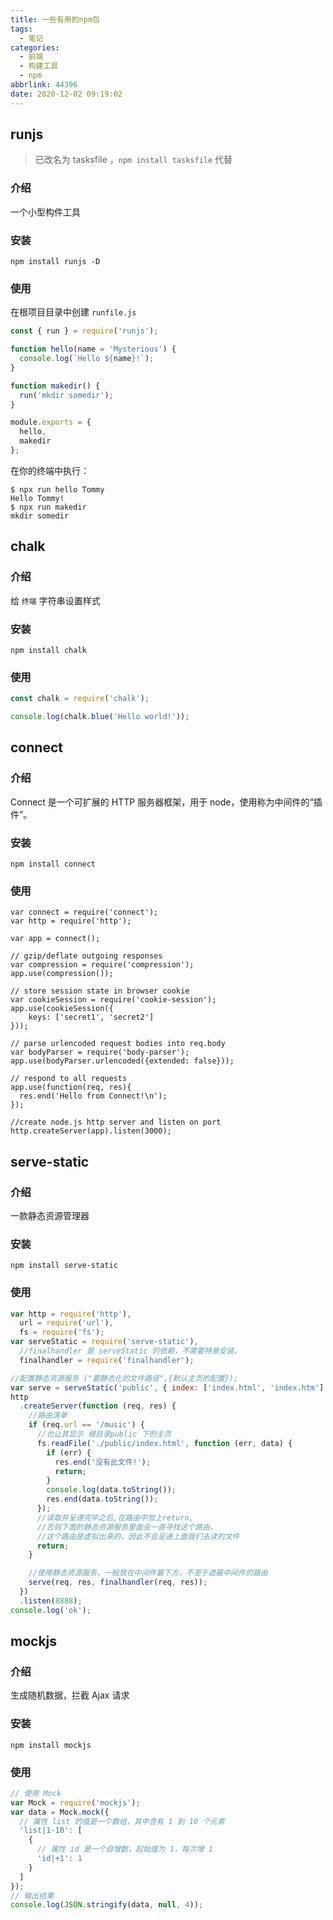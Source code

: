 ```yaml
---
title: 一些有用的npm包
tags:
  - 笔记
categories:
  - 前端
  - 构建工具
  - npm
abbrlink: 44396
date: 2020-12-02 09:19:02
---
```


## runjs

> 已改名为 tasksfile ，`npm install tasksfile` 代替

<!-- more -->

### 介绍

一个小型构件工具

### 安装

```shell
npm install runjs -D
```

### 使用

在根项目目录中创建 `runfile.js`

```js
const { run } = require('runjs');

function hello(name = 'Mysterious') {
  console.log(`Hello ${name}!`);
}

function makedir() {
  run('mkdir somedir');
}

module.exports = {
  hello,
  makedir
};
```

在你的终端中执行：

```shell
$ npx run hello Tommy
Hello Tommy!
$ npx run makedir
mkdir somedir
```

## chalk

### 介绍

给 `终端` 字符串设置样式

### 安装

```shell
npm install chalk
```

### 使用

```js
const chalk = require('chalk');

console.log(chalk.blue('Hello world!'));
```

## connect

### 介绍

Connect 是一个可扩展的 HTTP 服务器框架，用于 node，使用称为中间件的“插件”。

### 安装

```shell
npm install connect
```

### 使用

```shell
var connect = require('connect');
var http = require('http');

var app = connect();

// gzip/deflate outgoing responses
var compression = require('compression');
app.use(compression());

// store session state in browser cookie
var cookieSession = require('cookie-session');
app.use(cookieSession({
    keys: ['secret1', 'secret2']
}));

// parse urlencoded request bodies into req.body
var bodyParser = require('body-parser');
app.use(bodyParser.urlencoded({extended: false}));

// respond to all requests
app.use(function(req, res){
  res.end('Hello from Connect!\n');
});

//create node.js http server and listen on port
http.createServer(app).listen(3000);
```

## serve-static

### 介绍

一款静态资源管理器

### 安装

```shell
npm install serve-static
```

### 使用

```js
var http = require('http'),
  url = require('url'),
  fs = require('fs');
var serveStatic = require('serve-static'),
  //finalhandler 是 serveStatic 的依赖，不需要特意安装。
  finalhandler = require('finalhandler');

//配置静态资源服务 ("要静态化的文件路径",{默认主页的配置});
var serve = serveStatic('public', { index: ['index.html', 'index.htm'] });
http
  .createServer(function (req, res) {
    //路由清单
    if (req.url == '/music') {
      //也让其显示 根目录public 下的主页
      fs.readFile('./public/index.html', function (err, data) {
        if (err) {
          res.end('没有此文件!');
          return;
        }
        console.log(data.toString());
        res.end(data.toString());
      });
      //读取并呈递完毕之后,在路由中加上return,
      //否则下面的静态资源服务里面会一直寻找这个路由，
      //这个路由是虚拟出来的，因此不会呈递上面我们去读的文件
      return;
    }

    //使用静态资源服务，一般放在中间件最下方，不至于遮蔽中间件的路由
    serve(req, res, finalhandler(req, res));
  })
  .listen(8888);
console.log('ok');
```

## mockjs

### 介绍

生成随机数据，拦截 Ajax 请求

### 安装

```shell
npm install mockjs
```

### 使用

```js
// 使用 Mock
var Mock = require('mockjs');
var data = Mock.mock({
  // 属性 list 的值是一个数组，其中含有 1 到 10 个元素
  'list|1-10': [
    {
      // 属性 id 是一个自增数，起始值为 1，每次增 1
      'id|+1': 1
    }
  ]
});
// 输出结果
console.log(JSON.stringify(data, null, 4));
```
